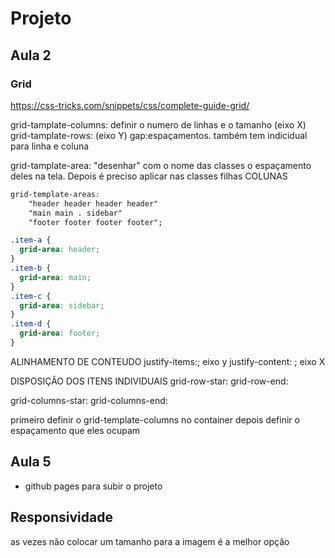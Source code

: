 # Projeto

## Aula 2

### Grid

https://css-tricks.com/snippets/css/complete-guide-grid/

grid-tamplate-columns: definir o numero de linhas e o tamanho (eixo X)
grid-tamplate-rows: (eixo Y)
gap:espaçamentos. também tem indicidual para linha e coluna

grid-tamplate-area: "desenhar" com o nome das classes o espaçamento deles na tela. Depois é preciso aplicar nas classes filhas COLUNAS

```CSS
grid-template-areas: 
    "header header header header"
    "main main . sidebar"
    "footer footer footer footer";

.item-a {
  grid-area: header;
}
.item-b {
  grid-area: main;
}
.item-c {
  grid-area: sidebar;
}
.item-d {
  grid-area: footer;
}

```

ALINHAMENTO DE CONTEUDO
justify-items:; eixo y
justify-content: ; eixo X

DISPOSIÇÃO DOS ITENS INDIVIDUAIS
grid-row-star:
grid-row-end:

grid-columns-star:
grid-columns-end:

primeiro definir o grid-template-columns no container
depois definir o espaçamento que eles ocupam 

## Aula 5

- github pages para subir o projeto

## Responsividade

as vezes não colocar um tamanho para a imagem é a melhor opção